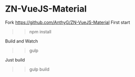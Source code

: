 # ZN-VueJS-Material
Fork https://github.com/AnthyG/ZN-VueJS-Material
First start
>>npm install

Build and Watch 
>>gulp

Just build
>>gulp build
